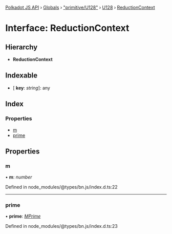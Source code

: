 [Polkadot JS API](../README.md) › [Globals](../globals.md) › ["primitive/U128"](../modules/_primitive_u128_.md) › [U128](../classes/_primitive_u128_.u128.md) › [ReductionContext](_primitive_u128_.u128.reductioncontext.md)

# Interface: ReductionContext

## Hierarchy

* **ReductionContext**

## Indexable

* \[ **key**: *string*\]: any

## Index

### Properties

* [m](_primitive_u128_.u128.reductioncontext.md#m)
* [prime](_primitive_u128_.u128.reductioncontext.md#prime)

## Properties

###  m

• **m**: *number*

Defined in node_modules/@types/bn.js/index.d.ts:22

___

###  prime

• **prime**: *[MPrime](_interfaces_runtime_types_.accountindex.mprime.md)*

Defined in node_modules/@types/bn.js/index.d.ts:23
